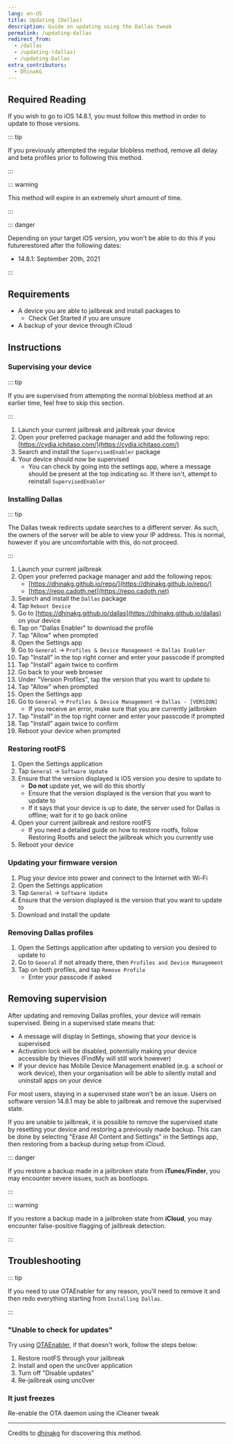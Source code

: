```yaml
---
lang: en-US
title: Updating (Dallas)
description: Guide on updating using the Dallas tweak
permalink: /updating-dallas
redirect_from:
  - /dallas
  - /updating-(dallas)
  - /updating-Dallas
extra_contributors:
  - DhinakG
---
```


## Required Reading

If you wish to go to iOS 14.8.1, you must follow this method in order to update to those versions.

::: tip

If you previously attempted the regular blobless method, remove all delay and beta profiles prior to following this method.

:::

::: warning

This method will expire in an extremely short amount of time.

:::

::: danger

Depending on your target iOS version, you won't be able to do this if you futurerestored after the following dates:

  - 14.8.1: September 20th, 2021

:::

## Requirements

- A device you are able to jailbreak and install packages to
    - Check <router-link to="/get-started">Get Started</router-link> if you are unsure
- A backup of your device through iCloud

## Instructions

### Supervising your device

::: tip

If you are supervised from attempting the normal blobless method at an earlier time, feel free to skip this section.

:::

1. Launch your current jailbreak and jailbreak your device
1. Open your preferred package manager and add the following repo: [https://cydia.ichitaso.com/](https://cydia.ichitaso.com/)
1. Search and install the `SupervisedEnabler` package
1. Your device should now be supervised
    - You can check by going into the settings app, where a message should be present at the top indicating so. If there isn't, attempt to reinstall `SupervisedEnabler`


### Installing Dallas

::: tip

The Dallas tweak redirects update searches to a different server. As such, the owners of the server will be able to view your IP address. This is normal, however if you are uncomfortable with this, do not proceed.

:::

1. Launch your current jailbreak
1. Open your preferred package manager and add the following repos:
    - [https://dhinakg.github.io/repo/](https://dhinakg.github.io/repo/)
    - [https://repo.cadoth.net](https://repo.cadoth.net)
1. Search and install the `Dallas` package
1. Tap `Reboot Device`
1. Go to [https://dhinakg.github.io/dallas](https://dhinakg.github.io/dallas) on your device
1. Tap on "Dallas Enabler" to download the profile
1. Tap "Allow" when prompted
1. Open the Settings app
1. Go to `General` -> `Profiles & Device Management` -> `Dallas Enabler`
1. Tap "Install" in the top right corner and enter your passcode if prompted
1. Tap "Install" again twice to confirm
1. Go back to your web browser
1. Under "Version Profiles", tap the version that you want to update to
1. Tap "Allow" when prompted
1. Open the Settings app
1. Go to `General` -> `Profiles & Device Management` -> `Dallas - [VERSION]`
    - If you receive an error, make sure that you are currently jailbroken
1. Tap "Install" in the top right corner and enter your passcode if prompted
1. Tap "Install" again twice to confirm
1. Reboot your device when prompted

### Restoring rootFS

1. Open the Settings application
1. Tap `General` -> `Software Update`
1. Ensure that the version displayed is iOS version you desire to update to
    - **Do not** update yet, we will do this shortly
    - Ensure that the version displayed is the version that you want to update to
    - If it says that your device is up to date, the server used for Dallas is offline; wait for it to go back online
1. Open your current jailbreak and restore rootFS
    - If you need a detailed guide on how to restore rootfs, follow <router-link to="/restoring-rootfs">Restoring Rootfs</router-link> and select the jailbreak which you currently use
1. Reboot your device

### Updating your firmware version

1. Plug your device into power and connect to the Internet with Wi-Fi
1. Open the Settings application
1. Tap `General` -> `Software Update`
1. Ensure that the version displayed is the version that you want to update to
1. Download and install the update

### Removing Dallas profiles

1. Open the Settings application after updating to version you desired to update to
1. Go to `General` if not already there, then `Profiles and Device Management`
1. Tap on both profiles, and tap `Remove Profile`
    - Enter your passcode if asked

## Removing supervision

After updating and removing Dallas profiles, your device will remain supervised. Being in a supervised state means that:

- A message will display in Settings, showing that your device is supervised
- Activation lock will be disabled, potentially making your device accessible by thieves (FindMy will still work however)
- If your device has Mobile Device Management enabled (e.g. a school or work device), then your organisation will be able to silently install and uninstall apps on your device

For most users, staying in a supervised state won't be an issue. Users on software version 14.8.1 may be able to <router-link to="/get-started">jailbreak</router-link> and remove the supervised state.

If you are unable to jailbreak, it is possible to remove the supervised state by resetting your device and restoring a previously made backup. This can be done by selecting "Erase All Content and Settings" in the Settings app, then restoring from a backup during setup from iCloud.

::: danger

If you restore a backup made in a jailbroken state from **iTunes/Finder**, you may encounter severe issues, such as bootloops.

:::

::: warning

If you restore a backup made in a jailbroken state from **iCloud**, you may encounter false-positive flagging of jailbreak detection. 

:::

## Troubleshooting

::: tip

If you need to use OTAEnabler for any reason, you'll need to remove it and then redo everything starting from `Installing Dallas`.

:::

### "Unable to check for updates"

Try using [OTAEnabler](https://repo.cadoth.net/), if that doesn't work, follow the steps below:

1. Restore rootFS through your jailbreak
1. Install and open the <router-link to="/installing-unc0ver">unc0ver</router-link> application
1. Turn off "Disable updates"
1. Re-jailbreak using unc0ver

### It just freezes

Re-enable the OTA daemon using the iCleaner tweak

---

Credits to [dhinakg](https://github.com/dhinakg/) for discovering this method.
